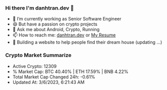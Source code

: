 ### Hi there I'm danhtran.dev 👋

- 🔭 I’m currently working as Senior Software Engineer
- 😄 But have a passion on crypto projects
- 💬 Ask me about Android, Crypto, Running 
- 📫 How to reach me: <a href="https://danhtran.dev" target="_blank">danhtran.dev</a> or <a href="Dan-Resume.pdf" target="_blank">My Resume</a>
- 🌱 Building a website to help people find their dream house (updating ...)

### Crypto Market Summarize
- Active Crypto: 12309
- % Market Cap: BTC 40.40% | ETH 17.59% | BNB 4.22%
- Total Market Cap Changed 24h: -0.61%
- Updated At: 3/6/2023, 6:21:43 AM
